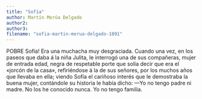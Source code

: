 ```yaml
---
title: "Sofía"
author: Martín Morúa Delgado
author2: 
author3: 
filename: "sofia-martin-morua-delgado-1891"
---
```

POBRE Sofía! Era una muchacha muy desgraciada. Cuando una vez, en los paseos que daba á la niña Julita, le interrogó una de sus compañeras, mujer de entrada edad, negra de respetable porte que solía decir que era el «jorcón de la casa», refiriéndose á la de sus señores, por los muchos años que llevaba en ella; viendo Sofía el cariñoso interés que le demostraba la buena mujer, contándole su historia le había dicho:
—Yo no tengo padre ni madre. No los he conocido nunca. Yo no tengo familia.